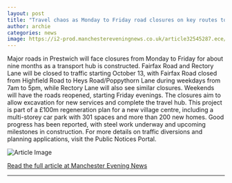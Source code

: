 ```yaml
---
layout: post
title: "Travel chaos as Monday to Friday road closures on key routes to last for NINE MONTHS"
author: archie
categories: news
image: https://i2-prod.manchestereveningnews.co.uk/article32545287.ece/ALTERNATES/s1200/0_fairfax100.jpg
---
```

Major roads in Prestwich will face closures from Monday to Friday for about nine months as a transport hub is constructed. Fairfax Road and Rectory Lane will be closed to traffic starting October 13, with Fairfax Road closed from Highfield Road to Heys Road/Poppythorn Lane during weekdays from 7am to 5pm, while Rectory Lane will also see similar closures. Weekends will have the roads reopened, starting Friday evenings. The closures aim to allow excavation for new services and complete the travel hub. This project is part of a £100m regeneration plan for a new village centre, including a multi-storey car park with 301 spaces and more than 200 new homes. Good progress has been reported, with steel work underway and upcoming milestones in construction. For more details on traffic diversions and planning applications, visit the Public Notices Portal.

![Article Image](https://i2-prod.manchestereveningnews.co.uk/article32545287.ece/ALTERNATES/s1200/0_fairfax100.jpg)

[Read the full article at Manchester Evening News](https://www.manchestereveningnews.co.uk/news/greater-manchester-news/travel-chaos-monday-friday-road-32545296)

---
